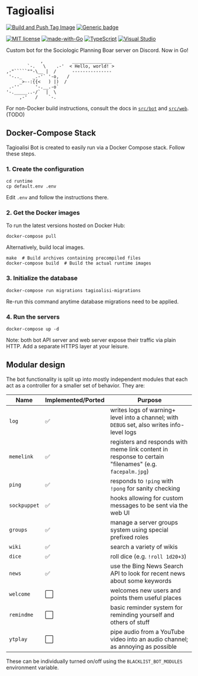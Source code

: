 # Tagioalisi

[![Build and Push Tag Image](https://github.com/fsufitch/tagioalisi-bot/actions/workflows/docker-image.yml/badge.svg?branch=master)](https://github.com/fsufitch/tagioalisi-bot/actions/workflows/docker-image.yml) 
[![Generic badge](https://img.shields.io/badge/DockerHub-latest-blue.svg)](https://hub.docker.com/r/fsufitch/tagioalisi-bot)

[![MIT license](https://img.shields.io/badge/License-MIT-blue.svg)](https://lbesson.mit-license.org/)
[![made-with-Go](https://img.shields.io/badge/Made%20with-Go-1f425f.svg)](https://go.dev/)
[![TypeScript](https://badgen.net/badge/icon/typescript?icon=typescript&label)](https://typescriptlang.org)
[![Visual Studio](https://badgen.net/badge/icon/visualstudio?icon=visualstudio&label=devcontainer)](https://code.visualstudio.com/docs/remote/containers)


Custom bot for the Sociologic Planning Boar server on Discord. Now in Go!

                 ,           _______________
            `-.   \    .-'  < Hello, world! >
    ,-"`````""-\__ |  /      ---------------
     '-.._    _.-'` '-o,   /
         _>--:{{<   ) |)  /
     .-''      '-.__.-o`
    '-._____..-/`  |  \
         ,-'   /    `-.


For non-Docker build instructions, consult the docs in [`src/bot`](./src/bot) and [`src/web`](./src/web). (TODO) 

## Docker-Compose Stack

Tagioalisi Bot is created to easily run via a Docker Compose stack. Follow these steps.

### 1. Create the configuration

    cd runtime
    cp default.env .env

Edit `.env` and follow the instructions there.

### 2. Get the Docker images

To run the latest versions hosted on Docker Hub:

    docker-compose pull

Alternatively, build local images.

    make  # Build archives containing precompiled files
    docker-compose build  # Build the actual runtime images

### 3. Initialize the database

    docker-compose run migrations tagioalisi-migrations

Re-run this command anytime database migrations need to be applied.

### 4. Run the servers

    docker-compose up -d

Note: both bot API server and web server expose their traffic via plain HTTP. Add a separate HTTPS layer at your leisure. 

## Modular design

The bot functionality is split up into mostly independent modules that each act as a controller for a smaller set of behavior. They are:

| Name | Implemented/Ported | Purpose |
| --- | --- | --- |
| `log` | ✅ | writes logs of warning+ level into a channel; with `DEBUG` set, also writes info-level logs |
| `memelink` | ✅ | registers and responds with meme link content in response to certain "filenames" (e.g. `facepalm.jpg`)  |
| `ping` | ✅ | responds to `!ping` with `!pong` for sanity checking |
| `sockpuppet` | ✅ | hooks allowing for custom messages to be sent via the web UI |
| `groups` | ✅ | manage a server groups system using special prefixed roles |
| `wiki` | ✅ | search a variety of wikis |
| `dice` | ✅ | roll dice (e.g. `!roll 1d20+3`) |
| `news` | ✅ | use the Bing News Search API to look for recent news about some keywords |
| `welcome` | ⬜️ | welcomes new users and points them useful places|
| `remindme` | ⬜️ | basic reminder system for reminding yourself and others of stuff |
| `ytplay` | ⬜️ | pipe audio from a YouTube video into an audio channel; as annoying as possible |

These can be individually turned on/off using the `BLACKLIST_BOT_MODULES` environment variable. 
